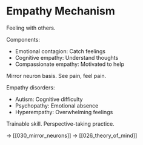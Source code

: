 # Empathy Mechanism

Feeling with others.

Components:
- Emotional contagion: Catch feelings
- Cognitive empathy: Understand thoughts
- Compassionate empathy: Motivated to help

Mirror neuron basis.
See pain, feel pain.

Empathy disorders:
- Autism: Cognitive difficulty
- Psychopathy: Emotional absence
- Hyperempathy: Overwhelming feelings

Trainable skill.
Perspective-taking practice.

→ [[030_mirror_neurons]]
→ [[026_theory_of_mind]]